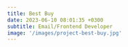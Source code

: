 ```yaml
---
title: Best Buy
date: 2023-06-10 08:01:35 +0300
subtitle: Email/Frontend Developer
image: '/images/project-best-buy.jpg'
---
```

